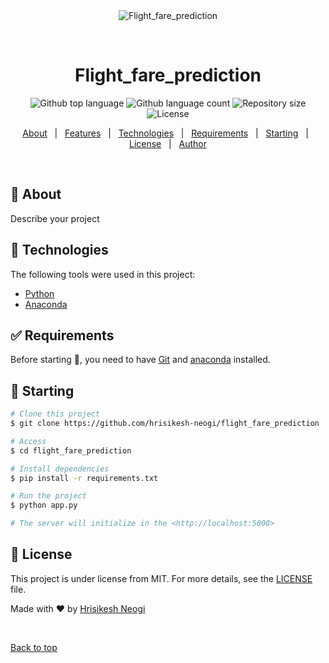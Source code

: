 <div align="center" id="top"> 
  <img src="./.github/app.gif" alt="Flight_fare_prediction" />

  &#xa0;

  <!-- <a href="https://flight_fare_prediction.netlify.app">Demo</a> -->
</div>

<h1 align="center">Flight_fare_prediction</h1>

<p align="center">
  <img alt="Github top language" src="https://img.shields.io/github/languages/top/hrisikesh-neogi/flight_fare_prediction?color=56BEB8">

  <img alt="Github language count" src="https://img.shields.io/github/languages/count/hrisikesh-neogi/flight_fare_prediction?color=56BEB8">

  <img alt="Repository size" src="https://img.shields.io/github/repo-size/hrisikesh-neogi/flight_fare_prediction?color=56BEB8">

  <img alt="License" src="https://img.shields.io/github/license/hrisikesh-neogi/flight_fare_prediction?color=56BEB8">

  <!-- <img alt="Github issues" src="https://img.shields.io/github/issues/{{YOUR_GITHUB_USERNAME}}/flight_fare_prediction?color=56BEB8" /> -->

  <!-- <img alt="Github forks" src="https://img.shields.io/github/forks/{{YOUR_GITHUB_USERNAME}}/flight_fare_prediction?color=56BEB8" /> -->

  <!-- <img alt="Github stars" src="https://img.shields.io/github/stars/{{YOUR_GITHUB_USERNAME}}/flight_fare_prediction?color=56BEB8" /> -->
</p>

<!-- Status -->

<!-- <h4 align="center"> 
	🚧  Flight_fare_prediction 🚀 Under construction...  🚧
</h4> 

<hr> -->

<p align="center">
  <a href="#dart-about">About</a> &#xa0; | &#xa0; 
  <a href="#sparkles-features">Features</a> &#xa0; | &#xa0;
  <a href="#rocket-technologies">Technologies</a> &#xa0; | &#xa0;
  <a href="#white_check_mark-requirements">Requirements</a> &#xa0; | &#xa0;
  <a href="#checkered_flag-starting">Starting</a> &#xa0; | &#xa0;
  <a href="#memo-license">License</a> &#xa0; | &#xa0;
  <a href="https://github.com/hrisikesh-neogi" target="_blank">Author</a>
</p>

<br>

## :dart: About ##

Describe your project

<!-- ## :sparkles: Features ##

:heavy_check_mark: Feature 1;\
:heavy_check_mark: Feature 2;\
:heavy_check_mark: Feature 3; -->

## :rocket: Technologies ##

The following tools were used in this project:

- [Python](https://www.python.org/)
- [Anaconda](https://www.anaconda.com/)

## :white_check_mark: Requirements ##

Before starting :checkered_flag:, you need to have [Git](https://git-scm.com) and [anaconda](https://www.anaconda.com/) installed.

## :checkered_flag: Starting ##

```bash
# Clone this project
$ git clone https://github.com/hrisikesh-neogi/flight_fare_prediction

# Access
$ cd flight_fare_prediction

# Install dependencies
$ pip install -r requirements.txt

# Run the project
$ python app.py

# The server will initialize in the <http://localhost:5000>
```

## :memo: License ##

This project is under license from MIT. For more details, see the [LICENSE](LICENSE.md) file.


Made with :heart: by <a href="https://github.com/hrisikesh-neogi" target="_blank">Hrisikesh Neogi</a>

&#xa0;

<a href="#top">Back to top</a>
